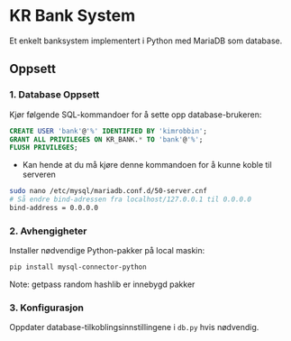 # KR Bank System

Et enkelt banksystem implementert i Python med MariaDB som database.

## Oppsett

### 1. Database Oppsett

Kjør følgende SQL-kommandoer for å sette opp database-brukeren:

```sql
CREATE USER 'bank'@'%' IDENTIFIED BY 'kimrobbin';
GRANT ALL PRIVILEGES ON KR_BANK.* TO 'bank'@'%';
FLUSH PRIVILEGES;
```
* Kan hende at du må kjøre denne kommandoen for å kunne koble til serveren
```bash
sudo nano /etc/mysql/mariadb.conf.d/50-server.cnf
# Så endre bind-adressen fra localhost/127.0.0.1 til 0.0.0.0
bind-address = 0.0.0.0

```
### 2. Avhengigheter

Installer nødvendige Python-pakker på local maskin:

```bash
pip install mysql-connector-python 
```
Note: getpass random hashlib er innebygd pakker 

### 3. Konfigurasjon

Oppdater database-tilkoblingsinnstillingene i `db.py` hvis nødvendig.

